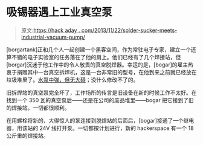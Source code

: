 # 吸锡器遇上工业真空泵

> 原文:[https://hack aday . com/2013/11/22/solder-sucker-meets-industrial-vacuum-pump/](https://hackaday.com/2013/11/22/solder-sucker-meets-industrial-vacuum-pump/)

[borgartank]正和几个人一起创建一个黑客空间，作为常驻电子专家，建立一个还算不错的电子实验室的任务落在了他的肩上。他们已经有了几个焊接站，但[borgar]沉迷于他工作中的令人敬畏的真空脱焊器。幸运的是，[bogar]的雇主热衷于捐赠其中一台真空拆焊机，这是一台非常旧的型号，在他到来之前就已经放在垃圾堆里了。[水泵中弹，但无大碍](http://tinkartank.wordpress.com/2013/11/16/vaccuum-desolderer-pump-replacement-overkill/)；没什么修改不了的。

旧拆焊站的真空泵完全坏了，工作场所的传言是旧设备在新的时候工作不太好。在找到一个 350 瓦的真空泵后——还是在公司的废品堆里——bogar 把它接到了旧的焊接站。一切都很顺利。

在用螺栓将新的、大得惊人的泵连接到脱焊站的后面后，[bogar]接通了一个继电器，用该站的 24V 线打开泵。一切都按计划进行，新的 hackerspace 有一个 18 公斤重的焊接站。